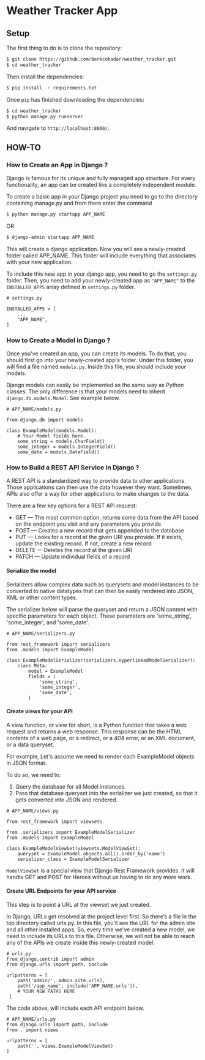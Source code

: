 # Weather Tracker App

## Setup

The first thing to do is to clone the repository:

```sh
$ git clone https://github.com/berkcohadar/weather_tracker.git
$ cd weather_tracker
```

Then install the dependencies:

```sh
$ pip install -r requirements.txt
```

Once `pip` has finished downloading the dependencies:
```sh
$ cd weather_tracker
$ python manage.py runserver
```
And navigate to `http://localhost:8000/`.

## HOW-TO

### How to Create an App in Django ?

Django is famous for its unique and fully managed app structure. For every functionality, an app can be created like a completely independent module.

To create a basic app in your Django project you need to go to the directory containing manage.py and from there enter the command

```sh
$ python manage.py startapp APP_NAME
```
OR
```sh
$ django-admin startapp APP_NAME
```

This will create a django application. Now you will see a newly-created folder called APP_NAME. This folder will include everything that associates with your new application.

To include this new app in your django app, you need to go the `settings.py` folder. Then, you need to add your newly-created app as `"APP_NAME"` to the `INSTALLED_APPS` array defined in `settings.py` folder.

```
# settings.py

INSTALLED_APPS = [
    ...
    "APP_NAME",
]

```

### How to Create a Model in Django ?

Once you've created an app, you can create its models. To do that, you should first go into your newly-created app's folder. Under this folder, you will find a file named `models.py`. Inside this file, you should include your models.

Django models can easily be implemented as the same way as Python classes. The only difference is that your models need to inherit `django.db.models.Model`. See example below.

```
# APP_NAME/models.py

from django.db import models

class ExampleModel(models.Model):
    # Your Model fields here.
    some_string = models.CharField()
    some_integer = models.IntegerField()
    some_date = models.DateField()

```

### How to Build a REST API Service in Django ?

A REST API is a standardized way to provide data to other applications. Those applications can then use the data however they want. Sometimes, APIs also offer a way for other applications to make changes to the data.

There are a few key options for a REST API request:

- GET — The most common option, returns some data from the API based on the endpoint you visit and any parameters you provide
- POST — Creates a new record that gets appended to the database
- PUT — Looks for a record at the given URI you provide. If it exists, update the existing record. If not, create a new record
- DELETE — Deletes the record at the given URI
- PATCH — Update individual fields of a record

#### Serialize the model

Serializers allow complex data such as querysets and model instances to be converted to native datatypes that can then be easily rendered into JSON, XML or other content types.

The serializer below will parse the queryset and return a JSON content with specific parameters for each object. These parameters are 'some_string', 'some_integer', and 'some_date'.

```
# APP_NAME/serializers.py

from rest_framework import serializers
from .models import ExampleModel

class ExampleModelSerializer(serializers.HyperlinkedModelSerializer):
    class Meta:
        model = ExampleModel
        fields = (
            'some_string',
            'some_integer',
            'some_date',
        )

```

#### Create views for your API
A view function, or view for short, is a Python function that takes a web request and returns a web response. This response can be the HTML contents of a web page, or a redirect, or a 404 error, or an XML document, or a data queryset.

For example, Let's assume we need to render each ExampleModel objects in JSON format.

To do so, we need to:

1. Query the database for all Model instances.
2. Pass that database queryset into the serializer we just created, so that it gets converted into JSON and rendered.

```
# APP_NAME/views.py

from rest_framework import viewsets

from .serializers import ExampleModelSerializer
from .models import ExampleModel

class ExampleModelViewSet(viewsets.ModelViewSet):
    queryset = ExampleModel.objects.all().order_by('name')
    serializer_class = ExampleModelSerializer

```

`ModelViewSet` is a special view that Django Rest Framework provides. It will handle GET and POST for Heroes without us having to do any more work.


#### Create URL Endpoints for your API service
This step is to point a URL at the viewset we just created.

In Django, URLs get resolved at the project level first. So there’s a file in the top directory called urls.py. In this file, you’ll see the URL for the admin site and all other installed apps. So, every time we've created a new model, we need to include its URLs to this file. Otherwise, we will not be able to reach any of the APIs we create inside this newly-created model.

```
# urls.py
from django.contrib import admin
from django.urls import path, include

urlpatterns = [
    path('admin/', admin.site.urls),
    path('/app_name', include('APP_NAME.urls')),
    # YOUR NEW PATHS HERE
 ]
```

The code above, will include each API endpoint below.

```
# APP_NAME/urls.py
from django.urls import path, include
from . import views

urlpatterns = [
    path('', views.ExampleModelViewSet)
]
```
